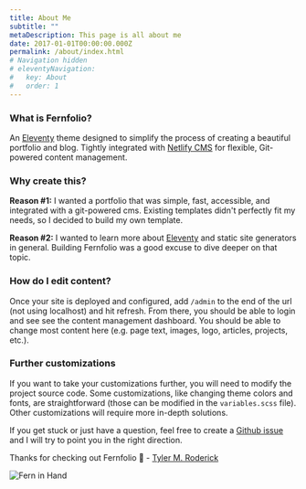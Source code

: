 ```yaml
---
title: About Me
subtitle: ""
metaDescription: This page is all about me
date: 2017-01-01T00:00:00.000Z
permalink: /about/index.html
# Navigation hidden
# eleventyNavigation:
#   key: About
#   order: 1
---
```


### What is Fernfolio?
An [Eleventy](https://www.11ty.io/) theme designed to simplify the process of creating a beautiful portfolio and blog. Tightly integrated with [Netlify CMS](https://www.netlifycms.org/) for flexible, Git-powered content management.

### Why create this?

**Reason #1:** I wanted a portfolio that was simple, fast, accessible, and integrated with a git-powered cms. Existing templates didn't perfectly fit my needs, so I decided to build my own template.

**Reason #2:** I wanted to learn more about [Eleventy](https://www.11ty.dev/) and static site generators in general. Building Fernfolio was a good excuse to dive deeper on that topic.

### How do I edit content?
Once your site is deployed and configured, add `/admin` to the end of the url (not using localhost) and hit refresh. From there, you should be able to login and see see the content management dashboard. You should be able to change most content here (e.g. page text, images, logo, articles, projects, etc.).

### Further customizations
If you want to take your customizations further, you will need to modify the project source code. Some customizations, like changing theme colors and fonts, are straightforward (those can be modified in the `variables.scss` file). Other customizations will require more in-depth solutions.

If you get stuck or just have a question, feel free to create a [Github issue](https://github.com/TylerMRoderick/fernfolio-11ty-template/issues) and I will try to point you in the right direction.

Thanks for checking out Fernfolio 👋 - [Tyler M. Roderick](https://www.tylerroderick.com/)

![Fern in Hand](/src/assets/img/fern-forest.jpeg "Fern in Hand")